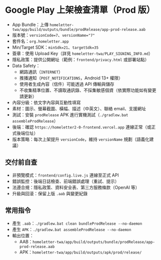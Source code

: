 # Google Play 上架檢查清單（Prod 版）

- App Bundle：上傳 `homeletter-twa/app/build/outputs/bundle/prodRelease/app-prod-release.aab`
- 版本號：`versionCode=7`、`versionName="7"`
- 套件名：`org.homeletter.app`
- Min/Target SDK：`minSdk=21`、`targetSdk=35`
- 簽章：使用 Upload Key（詳見 `homeletter-twa/PLAY_SIGNING_INFO.md`）
- 隱私政策：提供公開網址（範例：`frontend/privacy.html` 或部署站點）
- Data Safety：
  - 網路通訊（`INTERNET`）
  - 推播通知（`POST_NOTIFICATIONS`，Android 13+ 權限）
  - 使用者生成內容（信件）可能透過 API 傳輸與儲存
  - 不收集精準位置、不讀取通訊錄、不採集敏感個資（依實際功能如有變更請更新）
- 內容分級：依文字內容與互動性填寫
- 素材：圖示、螢幕截圖、橫幅、描述（中英文）、聯絡 email、支援網址
- 測試：安裝 `prodRelease` APK 進行實機測試（`./gradlew.bat assembleProdRelease`）
- 後端：確認 `https://homeletter2-0-frontend.vercel.app` 連線正常（或正式後端位址）
- 版本策略：每次上架提升 `versionCode`，維持 `versionName` 規劃（語義化建議）

## 交付前自查
- 非預覽模式：`frontend/config.live.js` 連線至正式 API
- 錯誤監控：後端日誌檢查、前端錯誤處理（重試、提示）
- 法遵合規：隱私政策、資料安全表、第三方服務條款（OpenAI 等）
- 升級與回滾：保留上版 `.aab` 與變更紀錄

## 常用指令
- 產生 `.aab`：`./gradlew.bat clean bundleProdRelease --no-daemon`
- 產生 `APK`：`./gradlew.bat assembleProdRelease --no-daemon`
- 輸出位置：
  - AAB：`homeletter-twa/app/build/outputs/bundle/prodRelease/app-prod-release.aab`
  - APK：`homeletter-twa/app/build/outputs/apk/prod/release/`